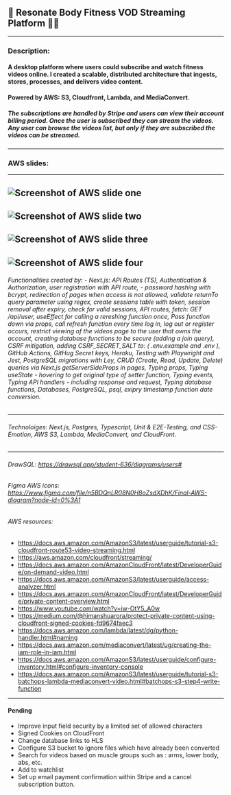 ## 🍑 Resonate Body Fitness VOD Streaming Platform 💪🏽
______________________________________________________
### Description:  

#### A desktop platform where users could subscribe and watch fitness videos online. I created a scalable, distributed architecture that ingests, stores, processes, and delivers video content.
#### Powered by AWS: S3, Cloudfront, Lambda, and MediaConvert.
##### The subscriptions are handled by Stripe and users can view their account billing period. Once the user is subscribed they can stream the videos. Any user can browse the videos list, but only if they are subscribed the videos can be streamed.
------------------------------------------------------
### AWS slides: 
------------------------------------------------------
![Screenshot of AWS slide one](https://github.com/alyb237/rbf-vod-streaming/blob/main/public/slide1.PNG "AWS slide one info")
------------------------------------------------------
![Screenshot of AWS slide two](https://github.com/alyb237/rbf-vod-streaming/blob/main/public/slide2.PNG "AWS slide two info")
------------------------------------------------------
![Screenshot of AWS slide three](https://github.com/alyb237/rbf-vod-streaming/blob/main/public/slide3.PNG "AWS slide three info")
------------------------------------------------------
![Screenshot of AWS slide four](https://github.com/alyb237/rbf-vod-streaming/blob/main/public/slide4.PNG "AWS slide four info")
------------------------------------------------------
###### Functionalities created by: -	Next.js: API Routes (TS), Authentication & Authorization, user registration with API route, -	password hashing with bcrypt, redirection of pages when access is not allowed, validate returnTo query parameter using regex, create sessions table with token, session removal after expiry, check for valid sessions, API routes, fetch: GET /api/user, useEffect for calling a rereshing function once, Pass function down via props, call refresh function every time log in, log out or register occurs, restrict viewing of the videos page to the user that owns the account, creating database functions to be secure (adding a join query), CSRF mitigation, adding CSRF_SECRET_SALT to: ( .env.example and .env ), GitHub Actions, GitHug Secret keys, Heroku, Testing with Playwright and Jest, PostgreSQL migrations with Ley, CRUD (Create, Read, Update, Delete) queries via Next.js getServerSideProps in pages, Typing props, Typing useState - hovering to get original type of setter function, Typing events, Typing API handlers - including response and request, Typing database functions, Databases, PostgreSQL, psql, exipry timestamp function date conversion.
------------------------------------------------------
###### Technoloiges: Next.js, Postgres, Typescript, Unit & E2E-Testing, and CSS-Emotion, AWS S3, Lambda, MediaConvert, and CloudFront. 
------------------------------------------------------

###### DrawSQL: https://drawsql.app/student-636/diagrams/users#
###### Figma AWS icons: https://www.figma.com/file/n5BDQnLR08N0H8oZsdXDhK/Final-AWS-diagram?node-id=0%3A1 
###### AWS resources: 
- https://docs.aws.amazon.com/AmazonS3/latest/userguide/tutorial-s3-cloudfront-route53-video-streaming.html
- https://aws.amazon.com/cloudfront/streaming/
- https://docs.aws.amazon.com/AmazonCloudFront/latest/DeveloperGuide/on-demand-video.html
- https://docs.aws.amazon.com/AmazonS3/latest/userguide/access-analyzer.html
- https://docs.aws.amazon.com/AmazonCloudFront/latest/DeveloperGuide/private-content-overview.html
- https://www.youtube.com/watch?v=iw-OtY5_A0w
- https://medium.com/@himanshuarora/protect-private-content-using-cloudfront-signed-cookies-fd9674faec3
- https://docs.aws.amazon.com/lambda/latest/dg/python-handler.html#naming
- https://docs.aws.amazon.com/mediaconvert/latest/ug/creating-the-iam-role-in-iam.html
- https://docs.aws.amazon.com/AmazonS3/latest/userguide/configure-inventory.html#configure-inventory-console
- https://docs.aws.amazon.com/AmazonS3/latest/userguide/tutorial-s3-batchops-lambda-mediaconvert-video.html#batchops-s3-step4-write-function
______________________________________________________________________________________________________________________________________________
#### Pending
- Improve input field security by  a limited set of allowed characters
- Signed Cookies on CloudFront
- Change database links to HLS
- Configure S3 bucket to ignore files which have already been converted
- Search for videos based on muscle groups such as : arms, lower body, abs, etc.
- Add to watchlist 
- Set up email payment confirmation within Stripe and a cancel subscription button. 






